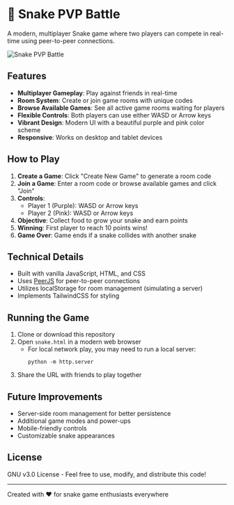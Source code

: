 # 🐍 Snake PVP Battle

A modern, multiplayer Snake game where two players can compete in real-time using peer-to-peer connections.

![Snake PVP Battle]([https://imgur.com/a/v83KQLE](https://imgur.com/a/v83KQLE))

## Features

- **Multiplayer Gameplay**: Play against friends in real-time
- **Room System**: Create or join game rooms with unique codes
- **Browse Available Games**: See all active game rooms waiting for players
- **Flexible Controls**: Both players can use either WASD or Arrow keys
- **Vibrant Design**: Modern UI with a beautiful purple and pink color scheme
- **Responsive**: Works on desktop and tablet devices

## How to Play

1. **Create a Game**: Click "Create New Game" to generate a room code
2. **Join a Game**: Enter a room code or browse available games and click "Join"
3. **Controls**:
   - Player 1 (Purple): WASD or Arrow keys
   - Player 2 (Pink): WASD or Arrow keys
4. **Objective**: Collect food to grow your snake and earn points
5. **Winning**: First player to reach 10 points wins!
6. **Game Over**: Game ends if a snake collides with another snake

## Technical Details

- Built with vanilla JavaScript, HTML, and CSS
- Uses [PeerJS](https://peerjs.com/) for peer-to-peer connections
- Utilizes localStorage for room management (simulating a server)
- Implements TailwindCSS for styling

## Running the Game

1. Clone or download this repository
2. Open `snake.html` in a modern web browser
   - For local network play, you may need to run a local server:
     ```
     python -m http.server
     ```
3. Share the URL with friends to play together

## Future Improvements

- Server-side room management for better persistence
- Additional game modes and power-ups
- Mobile-friendly controls
- Customizable snake appearances

## License

GNU v3.0 License - Feel free to use, modify, and distribute this code!

---

Created with ❤️ for snake game enthusiasts everywhere

